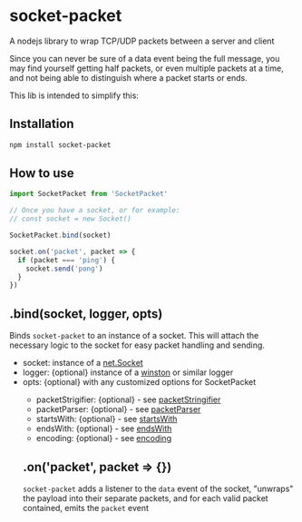 # socket-packet
A nodejs library to wrap TCP/UDP packets between a server and client

Since you can never be sure of a data event being the full message, you may find yourself getting half packets, or even multiple packets at a time, and not being able to distinguish where a packet starts or ends.

This lib is intended to simplify this:

## Installation

```sh
npm install socket-packet
```

## How to use

```js
import SocketPacket from 'SocketPacket'

// Once you have a socket, or for example:
// const socket = new Socket()

SocketPacket.bind(socket)

socket.on('packet', packet => {
  if (packet === 'ping') {
    socket.send('pong')
  }
})
```

## .bind(socket, logger, opts)

Binds `socket-packet` to an instance of a socket. This will attach the necessary logic to the socket for easy packet handling and sending.

- socket: instance of a [net.Socket](https://nodejs.org/docs/latest/api/net.html#net_class_net_socket)
- logger: {optional} <Object> instance of a [winston](https://www.npmjs.com/package/winston) or similar logger
- opts: {optional} <Object> with any customized options for SocketPacket
  - packetStrigifier: {optional} <function> - see [packetStringifier](#packetStringifier)
  - packetParser: {optional} <function> - see [packetParser](#packetParser)
  - startsWith: {optional} <string> - see [startsWith](#startsWith)
  - endsWith: {optional} <string> - see [endsWith](#endsWith)
  - encoding: {optional} <string> - see [encoding](#encoding)

## .on('packet', packet => {})

`socket-packet` adds a listener to the `data` event of the socket, "unwraps" the payload into their separate packets, and for each valid packet contained, emits the `packet` event